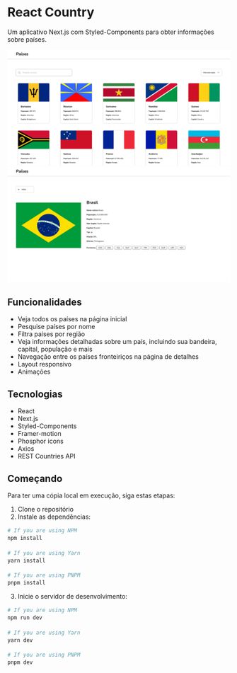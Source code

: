 # React Country

Um aplicativo Next.js com Styled-Components para obter informações sobre países.

![Página inicial do React Country](../screenshots/homepage.png)
![Página de detalhes do React Country](../screenshots/country-details.png)

## Funcionalidades

- Veja todos os países na página inicial
- Pesquise países por nome
- Filtra países por região
- Veja informações detalhadas sobre um país, incluindo sua bandeira, capital, população e mais
- Navegação entre os países fronteiriços na página de detalhes
- Layout responsivo
- Animações

## Tecnologias

- React
- Next.js
- Styled-Components
- Framer-motion
- Phosphor icons
- Axios
- REST Countries API

## Começando

Para ter uma cópia local em execução, siga estas etapas:

1. Clone o repositório
2. Instale as dependências:

```bash
# If you are using NPM
npm install

# If you are using Yarn
yarn install

# If you are using PNPM
pnpm install
```

3. Inicie o servidor de desenvolvimento:

```bash
# If you are using NPM
npm run dev

# If you are using Yarn
yarn dev

# If you are using PNPM
pnpm dev
```
